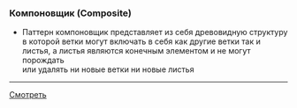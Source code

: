 ### Компоновщик (Composite)

- Паттерн компоновщик представляет из себя древовидную структуру  
  в которой ветки могут включать в себя как другие ветки так и  
  листья, а листья являются конечным элементом и не могут порождать  
  или удалять ни новые ветки ни новые листья

---

[Смотреть](composite.go)
